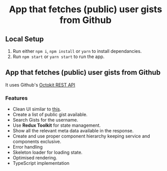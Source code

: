 <h1 align="center">App that fetches (public) user gists from Github</h1>

## Local Setup
1. Run either `npm i`, `npm install` or `yarn` to install dependancies.
2. Run `npm start` or `yarn start` to run the app.

## App that fetches (public) user gists from Github

It uses Github's [Octokit REST API](https://octokit.github.io/rest.js/v18/)

### Features
* Clean UI similar to [this](https://raw.githubusercontent.com/dubizzle-onboarding/gistapi/main/design_inspiration.png).
* Create a list of public gist available.
* Search Gists for the username.
* Use <b>Redux Toolkit</b> for state management.
* Show all the relevant meta data available in the response.
* Create and use proper component hierarchy keeping service and components exclusive.
* Error handling
* Skeleton loader for loading state.
* Optimised rendering.
* TypeScript implementation
